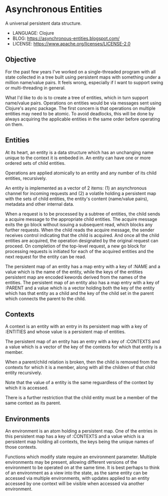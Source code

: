 # Asynchronous Entities

A universal persistent data structure.

* LANGUAGE: Clojure
* BLOG: https://asynchronous-entities.blogspot.com/
* LICENSE: https://www.apache.org/licenses/LICENSE-2.0

## Objective

For the past few years I've worked on a single-threaded program with all state collected
in a tree built using persistent maps with something under a million name/value pairs. 
It feels wrong, especially if I want to support swing or multi-threading in general.

What I'd like to do is to create a tree of entities, which in turn support name/value pairs.
Operations on entities would be via messages sent using Clojure's async package. The first concern
is that operations on multiple entities may need to be atomic. To avoid deadlocks, this will be done
by always acquiring the applicable entities in the same order before operating on them.

## Entities

At its heart, an entity is a data structure which has an unchanging name unique to the context it is embeded in. 
An entity can have one or more ordered sets of child entities. 

Operations are applied atomically to an entity and any number of its child entities, recursively.

An entity is implemented as a vector of 2 items: (1) an asynchronous channel for incoming requests and (2) a volatile holding a persistent map with the sets of 
child entities, the entity's content (name/value pairs), metadata and other internal data.

When a request is to be processed by a subtree of entities, the child sends a acquire message to the appropriate child entities. 
The acquire message exits the go block without issuing a subsequent read, which blocks any further requests.
When the child reads the acquire message, the sender receives control indicating that the child is acquired. And once
all the child entities are acquired, the operation designated by the original request can proceed.
On completion of the top-level request, a new go block for processing requests is initiated for each of the acquired entities
and the next request for the entity can be read.

The persistent map of an entity has a map entry with a key of :NAME and a value which is the name of the entity, while the 
keys of the entities persistent map are encoded kewords derived from the names of the entities.
The persistent map of an entity also has a map entry with a key of :PARENT and a value which is
a vector holding both the key of the entity which has that entity as a child and
the key of the child set in the parent which connects the parent to the child. 

## Contexts

A context is an entity with an entry in its persistent map with a key of :ENTITIES and whose value is a persistent map of entities. 

The persistent map of an entity has an entry with a key of :CONTEXTS and a value which is a vector of the key of the contexts for which 
that entity is a member.

When a parent/child relation is broken, then the child is removed from the contexts for which it is a member, along with all the children
of that child entity recursively.

Note that the value of a entity is the same reguardless of the context by which it is accessed.

There is a further restriction that the child entity must be a member of the same context as its parent.

## Environments

An environment is an atom holding a persistent map. One of the entries in this persistent map has a key of :CONTEXTS and a value which is a persistent map
holding all contexts, the keys being the unique names of those contexts.

Functions which modify state require an environment parameter. Multiple environments may be present, allowing different versions of the environment to be
operated on at the same time. It is best perhaps to think of an environment as a view into the state, as the same entity can be accessed via multiple
environments, with updates applied to an entity accessed by one context will be visible when accessed via another environment.
